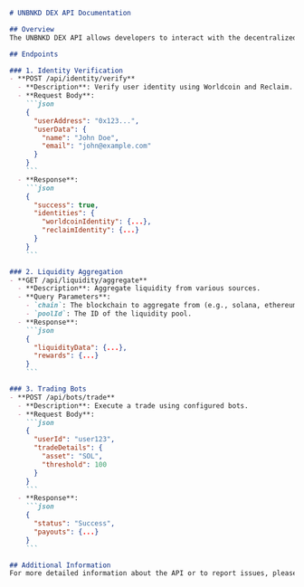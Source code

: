 ```markdown
# UNBNKD DEX API Documentation

## Overview
The UNBNKD DEX API allows developers to interact with the decentralized exchange. Below are the endpoints available in the backend services.

## Endpoints

### 1. Identity Verification
- **POST /api/identity/verify**
  - **Description**: Verify user identity using Worldcoin and Reclaim.
  - **Request Body**:
    ```json
    {
      "userAddress": "0x123...",
      "userData": {
        "name": "John Doe",
        "email": "john@example.com"
      }
    }
    ```
  - **Response**:
    ```json
    {
      "success": true,
      "identities": {
        "worldcoinIdentity": {...},
        "reclaimIdentity": {...}
      }
    }
    ```

### 2. Liquidity Aggregation
- **GET /api/liquidity/aggregate**
  - **Description**: Aggregate liquidity from various sources.
  - **Query Parameters**:
    - `chain`: The blockchain to aggregate from (e.g., solana, ethereum).
    - `poolId`: The ID of the liquidity pool.
  - **Response**:
    ```json
    {
      "liquidityData": {...},
      "rewards": {...}
    }
    ```

### 3. Trading Bots
- **POST /api/bots/trade**
  - **Description**: Execute a trade using configured bots.
  - **Request Body**:
    ```json
    {
      "userId": "user123",
      "tradeDetails": {
        "asset": "SOL",
        "threshold": 100
      }
    }
    ```
  - **Response**:
    ```json
    {
      "status": "Success",
      "payouts": {...}
    }
    ```

## Additional Information
For more detailed information about the API or to report issues, please contact the development team.
